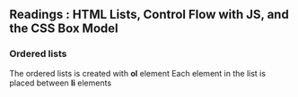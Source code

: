 ## Readings : HTML Lists, Control Flow with JS, and the CSS Box Model

### Ordered lists

The ordered lists is created with **ol** element
Each element in the list is placed between **li** elements
